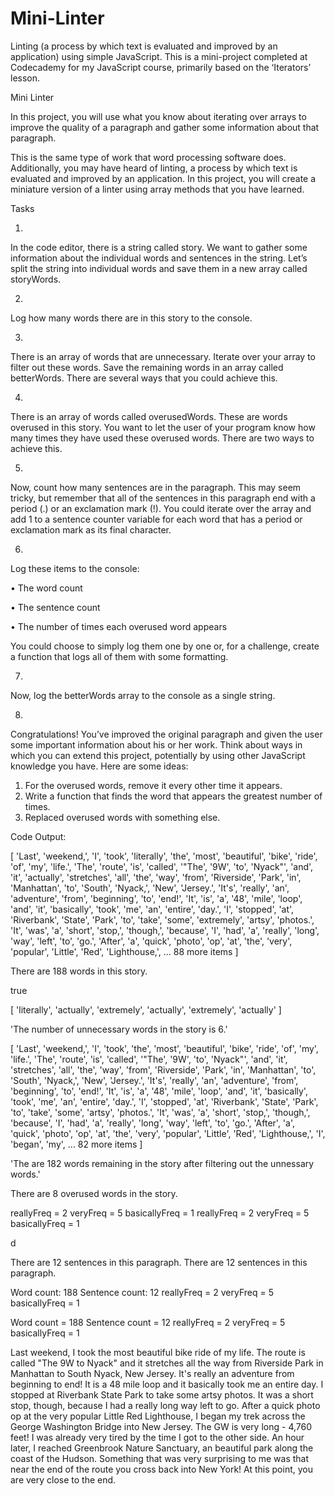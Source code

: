 # Mini-Linter
Linting (a process by which text is evaluated and improved by an application) using simple JavaScript. This is a mini-project completed at Codecademy for my JavaScript course, primarily based on the ‘Iterators’ lesson.


Mini Linter

In this project, you will use what you know about iterating over arrays to improve the quality of a paragraph and gather some information about that paragraph.

This is the same type of work that word processing software does. Additionally, you may have heard of linting, a process by which text is evaluated and improved by an application. In this project, you will create a miniature version of a linter using array methods that you have learned.


Tasks

1.
In the code editor, there is a string called story. We want to gather some information about the individual words and sentences in the string. Let’s split the string into individual words and save them in a new array called storyWords.

2.
Log how many words there are in this story to the console.

3.
There is an array of words that are unnecessary. Iterate over your array to filter out these words. Save the remaining words in an array called betterWords. There are several ways that you could achieve this.

4.
There is an array of words called overusedWords. These are words overused in this story. You want to let the user of your program know how many times they have used these overused words. There are two ways to achieve this.

5.
Now, count how many sentences are in the paragraph.
This may seem tricky, but remember that all of the sentences in this paragraph end with a period (.) or an exclamation mark (!). You could iterate over the array and add 1 to a sentence counter variable for each word that has a period or exclamation mark as its final character.

6.
Log these items to the console:

•	The word count

•	The sentence count

•	The number of times each overused word appears

You could choose to simply log them one by one or, for a challenge, create a function that logs all of them with some formatting.

7.
Now, log the betterWords array to the console as a single string.

8.
Congratulations! You’ve improved the original paragraph and given the user some important information about his or her work. Think about ways in which you can extend this project, potentially by using other JavaScript knowledge you have.
Here are some ideas:
1.	For the overused words, remove it every other time it appears.
2.	Write a function that finds the word that appears the greatest number of times.
3.	Replaced overused words with something else.

Code Output:

[ 'Last', 'weekend,', 'I', 'took', 'literally', 'the', 'most', 'beautiful', 'bike', 'ride', 'of', 'my', 'life.', 'The', 'route', 'is', 'called', '"The', '9W', 'to', 'Nyack"', 'and', 'it', 'actually', 'stretches', 'all', 'the', 'way', 'from', 'Riverside', 'Park', 'in', 'Manhattan', 'to', 'South', 'Nyack,', 'New', 'Jersey.', 'It's', 'really', 'an', 'adventure', 'from', 'beginning', 'to', 'end!', 'It', 'is', 'a', '48', 'mile', 'loop', 'and', 'it', 'basically', 'took', 'me', 'an', 'entire', 'day.', 'I', 'stopped', 'at', 'Riverbank', 'State', 'Park', 'to', 'take', 'some', 'extremely', 'artsy', 'photos.', 'It', 'was', 'a', 'short', 'stop,', 'though,', 'because', 'I', 'had', 'a', 'really', 'long', 'way', 'left', 'to', 'go.', 'After', 'a', 'quick', 'photo', 'op', 'at', 'the', 'very', 'popular', 'Little', 'Red', 'Lighthouse,', ... 88 more items ]

There are 188 words in this story.

true

[ 'literally', 'actually', 'extremely', 'actually', 'extremely', 'actually' ]

'The number of unnecessary words in the story is 6.'

[ 'Last', 'weekend,', 'I', 'took', 'the', 'most', 'beautiful', 'bike', 'ride', 'of', 'my', 'life.', 'The', 'route', 'is', 'called', '"The', '9W', 'to', 'Nyack"', 'and', 'it', 'stretches', 'all', 'the', 'way', 'from', 'Riverside', 'Park', 'in', 'Manhattan', 'to', 'South', 'Nyack,', 'New', 'Jersey.', 'It's', 'really', 'an', 'adventure', 'from', 'beginning', 'to', 'end!', 'It', 'is', 'a', '48', 'mile', 'loop', 'and', 'it', 'basically', 'took', 'me', 'an', 'entire', 'day.', 'I', 'stopped', 'at', 'Riverbank', 'State', 'Park', 'to', 'take', 'some', 'artsy', 'photos.', 'It', 'was', 'a', 'short', 'stop,', 'though,', 'because', 'I', 'had', 'a', 'really', 'long', 'way', 'left', 'to', 'go.', 'After', 'a', 'quick', 'photo', 'op', 'at', 'the', 'very', 'popular', 'Little', 'Red', 'Lighthouse,', 'I', 'began', 'my', ... 82 more items ]

'The are 182 words remaining in the story after filtering out the unnessary words.'

There are 8 overused words in the story.

reallyFreq = 2 veryFreq = 5 basicallyFreq = 1
reallyFreq = 2 veryFreq = 5 basicallyFreq = 1

d 

There are 12 sentences in this paragraph.
There are 12 sentences in this paragraph.

Word count: 188 Sentence count: 12 reallyFreq = 2 veryFreq = 5 basicallyFreq = 1

Word count = 188 Sentence count = 12 reallyFreq = 2 veryFreq = 5 basicallyFreq = 1

Last weekend, I took the most beautiful bike ride of my life. The route is called "The 9W to Nyack" and it stretches all the way from Riverside Park in Manhattan to South Nyack, New Jersey. It's really an adventure from beginning to end! It is a 48 mile loop and it basically took me an entire day. I stopped at Riverbank State Park to take some artsy photos. It was a short stop, though, because I had a really long way left to go. After a quick photo op at the very popular Little Red Lighthouse, I began my trek across the George Washington Bridge into New Jersey. The GW is very long - 4,760 feet! I was already very tired by the time I got to the other side. An hour later, I reached Greenbrook Nature Sanctuary, an beautiful park along the coast of the Hudson. Something that was very surprising to me was that near the end of the route you cross back into New York! At this point, you are very close to the end.
